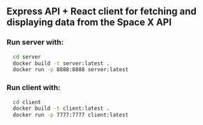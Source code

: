## Express API + React client for fetching and displaying data from the Space X API

### Run server with:
```bash
  cd server
  docker build -t server:latest .
  docker run -p 8888:8888 server:latest
```

### Run client with:
```bash
  cd client
  docker build -t client:latest .
  docker run -p 7777:7777 client:latest
```
